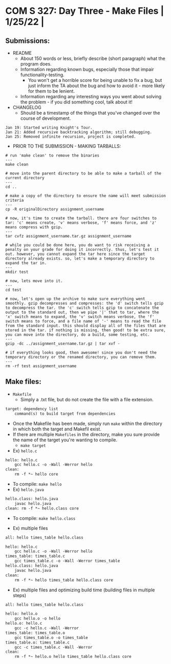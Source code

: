 # **COM S 327: Day Three - Make Files | 1/25/22 |**

## **Submissions**:
* README
    * About 150 words or less, briefly describe (short paragraph) what the program does.
    * Information regarding known bugs, especially those that impair functionality-testing. 
        * You won't get a horrible score for being unable to fix a bug, but just inform the TA about the bug and how to avoid it - more likely for them to be lenient.
    * Information regarding any interesting ways you went about solving the problem - if you did something cool, talk about it!
* CHANGELOG
    * Should be a timestamp of the things that you've changed over the course of development.
```
Jan 19: Started writing Knight's Tour.
Jan 21: Added recursive backtracking algorithm; still debugging.
Jan 25: Removed infinite recursion, project is completed.
```
* PRIOR TO THE SUBMISSION - MAKING TARBALLS:
```
# run 'make clean' to remove the binaries
---
make clean

# move into the parent directory to be able to make a tarball of the current directory
---
cd ..

# make a copy of the directory to ensure the name will meet submission criteria
---
cp -R originalDirectory assignment_username

# now, it's time to create the tarball. there are four switches to tar: 'c' means create, 'v' means verbose, 'f' means force, and 'z' means compress with gzip.
---
tar cvfz assignment_username.tar.gz assignment_username

# while you could be done here, you do want to risk receiving a penalty on your grade for doing it incorrectly. thus, let's test it out. however, you cannot expand the tar here since the target directory already exists. so, let's make a temporary directory to expand the tar in.
---
mkdir test

# now, lets move into it.
---
cd test

# now, let's open up the archive to make sure everything went smoothly. gzip decompresses and compresses: the 'd' switch tells gzip to decompress the tar. the 'c' switch tells gzip to concatenate the output to the standard out, then we pipe '|' that to tar, where the 'x' switch means to expand, the 'v' switch means verbose, the 'f' switch means to force, and a file name of '-' means to read the file from the standard input. this should display all of the files that are stored in the tar. if nothing is missing, then good! to be extra sure, you can move into the directory, do a build, some testing, etc. 
---
gzip -dc ../assignment_username.tar.gz | tar xvf -

# if everything looks good, then awesome! since you don't need the temporary directory or the renamed directory, you can remove them.
---
rm -rf test assignment_username
```

## **Make files:**
* ```Makefile```
    * Simply a .txt file, but do not create the file with a file extension.
```txt
target: dependency list
    command(s) to build target from dependencies
```
* Once the Makefile has been made, simply run ```make``` within the directory in which both the target and Makefil exist.
* If there are multiple ```Makefiles``` in the directory, make you sure provide the name of the target you're wanting to compile. 
    * ```make target```
* Ex) ```hello.c```
```txt
hello: hello.c
    gcc hello.c -o -Wall -Werror hello
clean:
    rm -f *~ hello core
```
* To compile: ```make hello```
* Ex) ```hello.java```
```txt
hello.class: hello.java
    javac hello.java
clean: rm -f *~ hello.class core
```
* To compile: ```make hello.class```

* Ex) multiple files
```txt
all: hello times_table hello.class

hello: hello.c
    gcc hello.c -o -Wall -Werror hello
times_table: times_table.c
    gcc times_table.c -o -Wall -Werror times_table
hello.class: hello.java
    javac hello.java
clean:
    rm -f *~ hello times_table hello.class core
```
* Ex) multiple files and optimizing build time (building files in multiple steps)
```txt
all: hello times_table hello.class

hello: hello.o
    gcc hello.o -o hello
hello.o: hello.c
    gcc -c hello.c -Wall -Werror 
times_table: times_table.o
    gcc times_table.o -o times_table
times_table.o: times_table.c
    gcc -c times_table.c -Wall -Werror
clean:
    rm -f *~ hello.o hello times_table hello.class core
```

